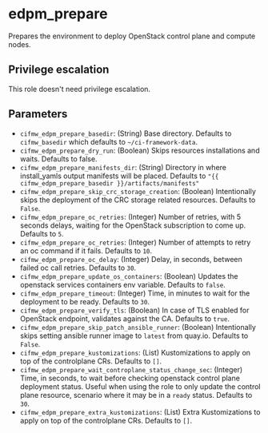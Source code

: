 # edpm_prepare
Prepares the environment to deploy OpenStack control plane and compute nodes.

## Privilege escalation
This role doesn't need privilege escalation.

## Parameters
* `cifmw_edpm_prepare_basedir`: (String) Base directory. Defaults to `cifmw_basedir` which defaults to `~/ci-framework-data`.
* `cifmw_edpm_prepare_dry_run`: (Boolean) Skips resources installations and waits. Defaults to false.
* `cifmw_edpm_prepare_manifests_dir`: (String) Directory in where install_yamls output manifests will be placed. Defaults to `"{{ cifmw_edpm_prepare_basedir }}/artifacts/manifests"`
* `cifmw_edpm_prepare_skip_crc_storage_creation`: (Boolean) Intentionally skips the deployment of the CRC storage related resources. Defaults to `False`.
* `cifmw_edpm_prepare_oc_retries`: (Integer) Number of retries, with 5 seconds delays, waiting for the OpenStack subscription to come up. Defaults to `5`.
* `cifmw_edpm_prepare_oc_retries`: (Integer) Number of attempts to retry an oc command if it fails. Defaults to `10`.
* `cifmw_edpm_prepare_oc_delay`: (Integer) Delay, in seconds, between failed oc call retries. Defaults to `30`.
* `cifmw_edpm_prepare_update_os_containers`: (Boolean) Updates the openstack services containers env variable. Defaults to `false`.
* `cifmw_edpm_prepare_timeout`: (Integer) Time, in minutes to wait for the deployment to be ready. Defaults to `30`.
* `cifmw_edpm_prepare_verify_tls`: (Boolean) In case of TLS enabled for OpenStack endpoint, validates against the CA. Defaults to `true`.
* `cifmw_edpm_prepare_skip_patch_ansible_runner`: (Boolean) Intentionally skips setting ansible runner image to `latest` from quay.io. Defaults to `False`.
* `cifmw_edpm_prepare_kustomizations`: (List) Kustomizations to apply on top of the controlplane CRs. Defaults to `[]`.
* `cifmw_edpm_prepare_wait_controplane_status_change_sec`: (Integer) Time, in seconds, to wait before checking
openstack control plane deployment status. Useful when using the role to only update the control plane resource, scenario where it may be in a `ready` status. Defaults to `30`.
* `cifmw_edpm_prepare_extra_kustomizations`: (List) Extra Kustomizations to apply on top of the controlplane CRs. Defaults to `[]`.
